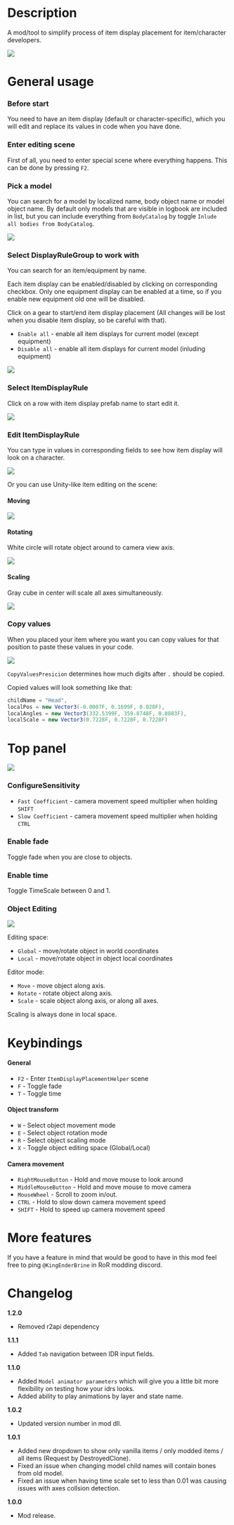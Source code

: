 # Description
A mod/tool to simplify process of item display placement for item/character developers.

![](https://cdn.discordapp.com/attachments/706089456855154778/806917306822164510/unknown.png)

# General usage
### Before start
You need to have an item display (default or character-specific), which you will edit and replace its values in code when you have done.

### Enter editing scene
First of all, you need to enter special scene where everything happens. This can be done by pressing `F2`.

### Pick a model
You can search for a model by localized name, body object name or model object name.
By default only models that are visible in logbook are included in list, but you can include everything from `BodyCatalog` by toggle `Inlude all bodies from BodyCatalog`.

![](https://cdn.discordapp.com/attachments/706089456855154778/806921419564777602/unknown.png)

### Select DisplayRuleGroup to work with
You can search for an item/equipment by name.

Each item display can be enabled/disabled by clicking on corresponding checkbox.
Only one equipment display can be enabled at a time, so if you enable new equipment old one will be disabled.

Click on a gear to start/end item display placement (All changes will be lost when you disable item display, so be careful with that).

* `Enable all` - enable all item displays for current model (except equipment)
* `Disable all` - enable all item displays for current model (inluding equipment)

![](https://cdn.discordapp.com/attachments/706089456855154778/807277696924778516/unknown.png)

### Select ItemDisplayRule
Click on a row with item display prefab name to start edit it.

![](https://cdn.discordapp.com/attachments/706089456855154778/807279240658812938/unknown.png)

### Edit ItemDisplayRule
You can type in values in corresponding fields to see how item display will look on a character.

![](https://cdn.discordapp.com/attachments/706089456855154778/807279742885298256/unknown.png)

Or you can use Unity-like item editing on the scene:

#### Moving
![](https://cdn.discordapp.com/attachments/706089456855154778/807279850959142933/unknown.png)

#### Rotating
White circle will rotate object around to camera view axis.

![](https://cdn.discordapp.com/attachments/706089456855154778/807279893179662356/unknown.png)

#### Scaling
Gray cube in center will scale all axes simultaneously.

![](https://cdn.discordapp.com/attachments/706089456855154778/807279934145298539/unknown.png)

### Copy values
When you placed your item where you want you can copy values for that position to paste these values in your code.

![](https://cdn.discordapp.com/attachments/706089456855154778/807465403847934002/unknown.png)

`CopyValuesPresicion` determines how much digits after `.` should be copied.

Copied values will look something like that:
```cs
childName = "Head",
localPos = new Vector3(-0.0007F, 0.1699F, 0.028F),
localAngles = new Vector3(332.5399F, 359.8748F, 0.0883F),
localScale = new Vector3(0.7228F, 0.7228F, 0.7228F)
```

# Top panel
![](https://cdn.discordapp.com/attachments/706089456855154778/807280033189068820/unknown.png)

### ConfigureSensitivity
* `Fast Coefficient` - camera movement speed multiplier when holding `SHIFT`
* `Slow Coefficient` - camera movement speed multiplier when holding `CTRL`

### Enable fade
Toggle fade when you are close to objects.

### Enable time
Toggle TimeScale between 0 and 1.

### Object Editing
![](https://cdn.discordapp.com/attachments/706089456855154778/807280172184502352/unknown.png)

Editing space:
* `Global` - move/rotate object in world coordinates
* `Local` - move/rotate object in object local coordinates

Editor mode:
* `Move` - move object along axis.
* `Rotate` - rotate object along axis.
* `Scale` - scale object along axis, or along all axes.

Scaling is always done in local space.

# Keybindings
#### General
* `F2` - Enter `ItemDisplayPlacementHelper` scene
* `F` - Toggle fade
* `T` - Toggle time

#### Object transform
* `W` - Select object movement mode
* `E` - Select object rotation mode
* `R` - Select object scaling mode
* `X` - Toggle object editing space (Global/Local)

#### Camera movement
* `RightMouseButton` - Hold and move mouse to look around
* `MiddleMouseButton` - Hold and move mouse to move camera
* `MouseWheel` - Scroll to zoom in/out.
* `CTRL` - Hold to slow down camera movement speed
* `SHIFT` - Hold to speed up camera movement speed

# More features
If you have a feature in mind that would be good to have in this mod feel free to ping `@KingEnderBrine` in RoR modding discord.

# Changelog
**1.2.0**

* Removed r2api dependency

**1.1.1**

* Added `Tab` navigation between IDR input fields.

**1.1.0**

* Added `Model animator parameters` which will give you a little bit more flexibility on testing how your idrs looks.
* Added ability to play animations by layer and state name.

**1.0.2**

* Updated version number in mod dll.

**1.0.1**

* Added new dropdown to show only vanilla items / only modded items / all items (Request by DestroyedClone).
* Fixed an issue when changing model child names will contain bones from old model.
* Fixed an issue when having time scale set to less than 0.01 was causing issues with axes collsion detection.

**1.0.0**

* Mod release.